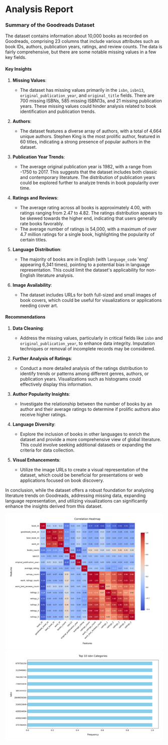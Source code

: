 # Analysis Report

### Summary of the Goodreads Dataset

The dataset contains information about 10,000 books as recorded on Goodreads, comprising 23 columns that include various attributes such as book IDs, authors, publication years, ratings, and review counts. The data is fairly comprehensive, but there are some notable missing values in a few key fields.

#### Key Insights

1. **Missing Values**: 
   - The dataset has missing values primarily in the `isbn`, `isbn13`, `original_publication_year`, and `original_title` fields. There are 700 missing ISBNs, 585 missing ISBN13s, and 21 missing publication years. These missing values could hinder analysis related to book identification and publication trends.

2. **Authors**: 
   - The dataset features a diverse array of authors, with a total of 4,664 unique authors. Stephen King is the most prolific author, featured in 60 titles, indicating a strong presence of popular authors in the dataset.

3. **Publication Year Trends**: 
   - The average original publication year is 1982, with a range from -1750 to 2017. This suggests that the dataset includes both classic and contemporary literature. The distribution of publication years could be explored further to analyze trends in book popularity over time.

4. **Ratings and Reviews**: 
   - The average rating across all books is approximately 4.00, with ratings ranging from 2.47 to 4.82. The ratings distribution appears to be skewed towards the higher end, indicating that users generally rate books favorably.
   - The average number of ratings is 54,000, with a maximum of over 4.7 million ratings for a single book, highlighting the popularity of certain titles.

5. **Language Distribution**:
   - The majority of books are in English (with `language_code` 'eng' appearing 6,341 times), pointing to a potential bias in language representation. This could limit the dataset's applicability for non-English literature analysis.

6. **Image Availability**:
   - The dataset includes URLs for both full-sized and small images of book covers, which could be useful for visualizations or applications needing cover art.

#### Recommendations

1. **Data Cleaning**: 
   - Address the missing values, particularly in critical fields like `isbn` and `original_publication_year`, to enhance data integrity. Imputation techniques or removal of incomplete records may be considered.

2. **Further Analysis of Ratings**:
   - Conduct a more detailed analysis of the ratings distribution to identify trends or patterns among different genres, authors, or publication years. Visualizations such as histograms could effectively display this information.

3. **Author Popularity Insights**: 
   - Investigate the relationship between the number of books by an author and their average ratings to determine if prolific authors also receive higher ratings.

4. **Language Diversity**: 
   - Explore the inclusion of books in other languages to enrich the dataset and provide a more comprehensive view of global literature. This could involve seeking additional datasets or expanding the criteria for data collection.

5. **Visual Enhancements**: 
   - Utilize the image URLs to create a visual representation of the dataset, which could be beneficial for presentations or web applications focused on book discovery.

In conclusion, while the dataset offers a robust foundation for analyzing literature trends on Goodreads, addressing missing data, expanding language representation, and utilizing visualizations can significantly enhance the insights derived from this dataset.

![Chart](./goodreads_heatmap.png)
![Chart](./goodreads_barplot.png)
